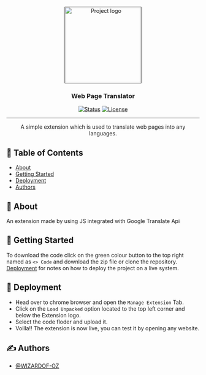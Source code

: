 <p align="center">
  <a href="" rel="noopener">
 <img width=200px height=200px src="https://storage.googleapis.com/gweb-uniblog-publish-prod/images/Translate_logo.max-2800x2800.png" alt="Project logo"></a>
</p>

<h3 align="center">Web Page Translator</h3>

<div align="center">

[![Status](https://img.shields.io/badge/status-active-success.svg)]()
[![License](https://img.shields.io/badge/license-MIT-blue.svg)](/LICENSE)

</div>

---

<p align="center"> A simple extension which is used to translate web pages into any languages.
    <br> 
</p>

## 📝 Table of Contents

- [About](#about)
- [Getting Started](#getting_started)
- [Deployment](#deployment)
- [Authors](#authors)

## 🧐 About <a name = "about"></a>

An extension made by using JS integrated with Google Translate Api

## 🏁 Getting Started <a name = "getting_started"></a>

To download the code click on the green colour button to the top right named as `<> Code` and download the zip file or clone the repository. [Deployment](#deployment) for notes on how to deploy the project on a live system.

## 🚀 Deployment <a name = "deployment"></a>

- Head over to chrome browser and open the `Manage Extension` Tab.
- Click on the `Load Unpacked` option located to the top left corner and below the Extension logo.
- Select the code floder and upload it.
- Voilla!! The extension is now live, you can test it by opening any website.

## ✍️ Authors <a name = "authors"></a>

- [@WIZARDOF-OZ](https://github.com/WIZARDOF-OZ)
